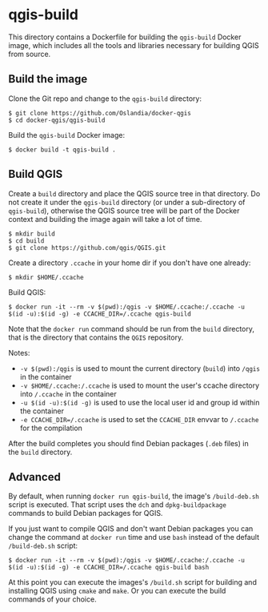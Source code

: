 # qgis-build

This directory contains a Dockerfile for building the `qgis-build` Docker image, which includes all
the tools and libraries necessary for building QGIS from source.

## Build the image

Clone the Git repo and change to the `qgis-build` directory:

```shell
$ git clone https://github.com/Oslandia/docker-qgis
$ cd docker-qgis/qgis-build
```

Build the `qgis-build` Docker image:

```shell
$ docker build -t qgis-build .
```

## Build QGIS

Create a `build` directory and place the QGIS source tree in that directory. Do not create it under
the `qgis-build` directory (or under a sub-directory of `qgis-build`), otherwise the QGIS source
tree will be part of the Docker context and building the image again will take a lot of time.

```shell
$ mkdir build
$ cd build
$ git clone https://github.com/qgis/QGIS.git
```

Create a directory `.ccache` in your home dir if you don't have one already:

```shell
$ mkdir $HOME/.ccache
```

Build QGIS:

```shell
$ docker run -it --rm -v $(pwd):/qgis -v $HOME/.ccache:/.ccache -u $(id -u):$(id -g) -e CCACHE_DIR=/.ccache qgis-build
```

Note that the `docker run` command should be run from the `build` directory, that is the directory
that contains the `QGIS` repository.

Notes:

* `-v $(pwd):/qgis` is used to mount the current directory (`build`) into `/qgis` in the container
* `-v $HOME/.ccache:/.ccache` is used to mount the user's ccache directory into `/.ccache` in the container
* `-u $(id -u):$(id -g)` is used to use the local user id and group id within the container
* `-e CCACHE_DIR=/.ccache` is used to set the `CCACHE_DIR` envvar to `/.ccache` for the compilation

After the build completes you should find Debian packages (`.deb` files) in the `build` directory.

## Advanced

By default, when running `docker run qgis-build`, the image's `/build-deb.sh` script is executed.
That script uses the `dch` and `dpkg-buildpackage` commands to build Debian packages for QGIS.

If you just want to compile QGIS and don't want Debian packages you can change the command at
`docker run` time and use `bash` instead of the default `/build-deb.sh` script:

```shell
$ docker run -it --rm -v $(pwd):/qgis -v $HOME/.ccache:/.ccache -u $(id -u):$(id -g) -e CCACHE_DIR=/.ccache qgis-build bash
```

At this point you can execute the images's `/build.sh` script for building and installing QGIS using
`cmake` and `make`. Or you can execute the build commands of your choice.

